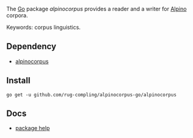 
The [Go](http://golang.org/) package _alpinocorpus_ provides a reader and a writer for [Alpino](http://www.let.rug.nl/vannoord/alp/Alpino/) corpora.

Keywords: corpus linguistics.

## Dependency

 * [alpinocorpus](https://github.com/rug-compling/alpinocorpus)

## Install

    go get -u github.com/rug-compling/alpinocorpus-go/alpinocorpus

## Docs

 * [package help](http://godoc.org/github.com/rug-compling/alpinocorpus-go/alpinocorpus)
